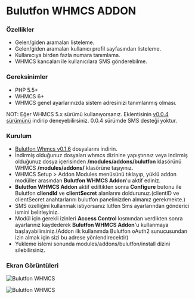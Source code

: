 # Bulutfon WHMCS ADDON 

### Özellikler

* Gelen/giden aramaları listeleme.
* Gelen/giden aramaları kullanıcı profil sayfasından listeleme.
* Kullanıcıya birden fazla numara tanımlama.
* WHMCS kancaları ile kullanıcılara SMS gönderebilme.

### Gereksinimler

* PHP 5.5+
* WHMCS 6+
* WHMCS genel ayarlarınızda sistem adresinizi tanımlanmış olması.

NOT: Eğer WHMCS 5.x sürümü kullanıyorsanız. Eklentisinin [v0.0.4 sürümünü](https://github.com/hakanersu/bulutfon-whmcs/releases/tag/0.0.4) indirip deneyebilirsiniz. 0.0.4 sürümde SMS desteği yoktur.

### Kurulum

* [Bulutfon Whmcs v0.1.6](https://github.com/hakanersu/bulutfon-whmcs/releases/download/0.1.6/bulutfon-whmcs-0.1.6.zip) dosyalarını indirin.
* İndirmiş olduğunuz dosyaları whmcs dizinine yapıştırınız veya indirmiş olduğunuz dosya içerisinden **/modules/addons/bulutfon** klasörünü WHMCS **/modules/addons/** klasörüne taşıyınız.
* WHMCS Setup > Addon Modules menüsünü tıklayıp, yüklü addon modüller arasından **Bulutfon WHMCS Addon**'u aktif ediniz.
* **Bulutfon WHMCS Addon** aktif ediltikten sonra **Configure** butonu ile Bulutfon **cliendId** ve **clientSecret** alanlarını doldurunuz.(clientID ve clientSecret anahtarlarını bulutfon panelinizden almanız gerekmekte.)
* SMS özelliğini kullanmak istiyorsanız lütfen Sms ayarlarından gönderici ismini belirleyiniz.
* Modül için gerekli izinleri **Access Control** kısmından verdikten sonra ayarlarınız kaydederek **Bulutfon WHMCS Addon**'u kullanmaya başlayabilirsiniz.(Addon ilk kullanımda Bulutfon oAuth2 sunucusundan izin almak için sizi bu adrese yönlendirecektir)
* Yukleme islemi sonunda modules/addons/bulutfon/install dizini silebilirsiniz.

### Ekran Görüntüleri

![Bulutfon WHMCS](https://github.com/hakanersu/bulutfon-whmcs/blob/sms/screen-1.png "Bulutfon WHMCS Client Area")

![Bulutfon WHMCS](https://github.com/hakanersu/bulutfon-whmcs/blob/sms/screen-2.png "Bulutfon WHMCS Add Number")
